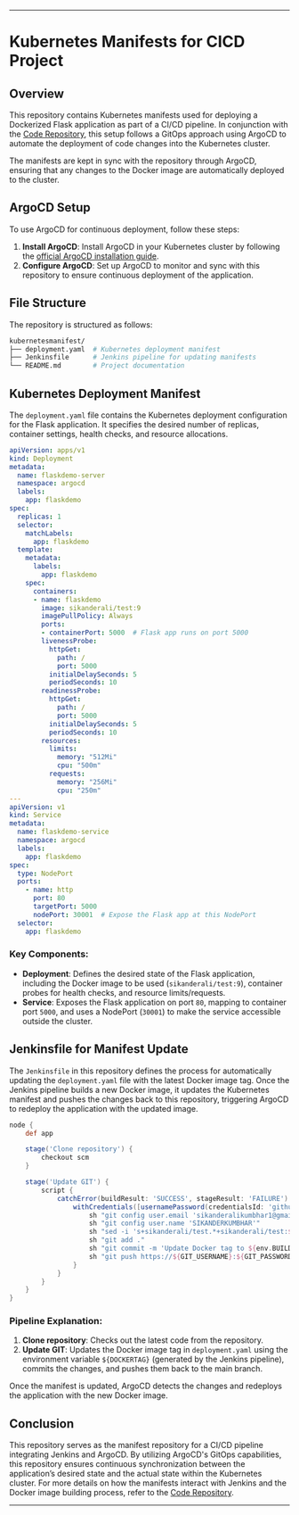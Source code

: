 
---

# Kubernetes Manifests for CICD Project

## Overview
This repository contains Kubernetes manifests used for deploying a Dockerized Flask application as part of a CI/CD pipeline. In conjunction with the [Code Repository](https://github.com/SIKANDERKUMBHAR/kubernetescode), this setup follows a GitOps approach using ArgoCD to automate the deployment of code changes into the Kubernetes cluster.

The manifests are kept in sync with the repository through ArgoCD, ensuring that any changes to the Docker image are automatically deployed to the cluster.

## ArgoCD Setup
To use ArgoCD for continuous deployment, follow these steps:
1. **Install ArgoCD**: Install ArgoCD in your Kubernetes cluster by following the [official ArgoCD installation guide](https://argo-cd.readthedocs.io/en/stable/getting_started/).
2. **Configure ArgoCD**: Set up ArgoCD to monitor and sync with this repository to ensure continuous deployment of the application.

## File Structure
The repository is structured as follows:

```bash
kubernetesmanifest/
├── deployment.yaml  # Kubernetes deployment manifest
├── Jenkinsfile      # Jenkins pipeline for updating manifests
└── README.md        # Project documentation
```

## Kubernetes Deployment Manifest

The `deployment.yaml` file contains the Kubernetes deployment configuration for the Flask application. It specifies the desired number of replicas, container settings, health checks, and resource allocations.

```yaml
apiVersion: apps/v1
kind: Deployment
metadata:
  name: flaskdemo-server
  namespace: argocd
  labels:
    app: flaskdemo
spec:
  replicas: 1
  selector:
    matchLabels:
      app: flaskdemo
  template:
    metadata:
      labels:
        app: flaskdemo
    spec:
      containers:
      - name: flaskdemo
        image: sikanderali/test:9
        imagePullPolicy: Always
        ports:
        - containerPort: 5000  # Flask app runs on port 5000
        livenessProbe:
          httpGet:
            path: /
            port: 5000
          initialDelaySeconds: 5
          periodSeconds: 10
        readinessProbe:
          httpGet:
            path: /
            port: 5000
          initialDelaySeconds: 5
          periodSeconds: 10
        resources:
          limits:
            memory: "512Mi"
            cpu: "500m"
          requests:
            memory: "256Mi"
            cpu: "250m"
---
apiVersion: v1
kind: Service
metadata:
  name: flaskdemo-service
  namespace: argocd
  labels:
    app: flaskdemo
spec:
  type: NodePort
  ports:
    - name: http
      port: 80
      targetPort: 5000
      nodePort: 30001  # Expose the Flask app at this NodePort
  selector:
    app: flaskdemo
```

### Key Components:
- **Deployment**: Defines the desired state of the Flask application, including the Docker image to be used (`sikanderali/test:9`), container probes for health checks, and resource limits/requests.
- **Service**: Exposes the Flask application on port `80`, mapping to container port `5000`, and uses a NodePort (`30001`) to make the service accessible outside the cluster.

## Jenkinsfile for Manifest Update

The `Jenkinsfile` in this repository defines the process for automatically updating the `deployment.yaml` file with the latest Docker image tag. Once the Jenkins pipeline builds a new Docker image, it updates the Kubernetes manifest and pushes the changes back to this repository, triggering ArgoCD to redeploy the application with the updated image.

```groovy
node {
    def app

    stage('Clone repository') {
        checkout scm
    }

    stage('Update GIT') {
        script {
            catchError(buildResult: 'SUCCESS', stageResult: 'FAILURE') {
                withCredentials([usernamePassword(credentialsId: 'github', passwordVariable: 'GIT_PASSWORD', usernameVariable: 'GIT_USERNAME')]) {
                    sh "git config user.email 'sikanderalikumbhar1@gmail.com'"
                    sh "git config user.name 'SIKANDERKUMBHAR'"
                    sh "sed -i 's+sikanderali/test.*+sikanderali/test:${DOCKERTAG}+g' deployment.yaml"
                    sh "git add ."
                    sh "git commit -m 'Update Docker tag to ${env.BUILD_NUMBER}'"
                    sh "git push https://${GIT_USERNAME}:${GIT_PASSWORD}@github.com/${GIT_USERNAME}/kubernetesmanifest.git HEAD:main"
                }
            }
        }
    }
}
```

### Pipeline Explanation:
1. **Clone repository**: Checks out the latest code from the repository.
2. **Update GIT**: Updates the Docker image tag in `deployment.yaml` using the environment variable `${DOCKERTAG}` (generated by the Jenkins pipeline), commits the changes, and pushes them back to the main branch.

Once the manifest is updated, ArgoCD detects the changes and redeploys the application with the new Docker image.

## Conclusion
This repository serves as the manifest repository for a CI/CD pipeline integrating Jenkins and ArgoCD. By utilizing ArgoCD's GitOps capabilities, this repository ensures continuous synchronization between the application’s desired state and the actual state within the Kubernetes cluster. For more details on how the manifests interact with Jenkins and the Docker image building process, refer to the [Code Repository](https://github.com/SIKANDERKUMBHAR/kubernetescode).

---

